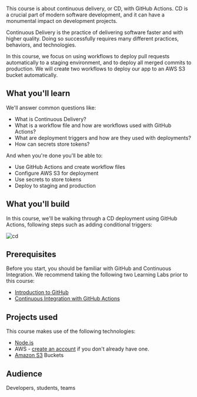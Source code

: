 This course is about continuous delivery, or CD, with GitHub Actions. CD is a crucial part of modern software development, and it can have a monumental impact on development projects. 

Continuous Delivery is the practice of delivering software faster and with higher quality. Doing so successfully requires many different practices, behaviors, and technologies. 

In this course, we focus on using workflows to deploy pull requests automatically to a staging environment, and to deploy all merged commits to production. We will create two workflows to deploy our app to an AWS S3 bucket automatically.


## What you'll learn

We'll answer common questions like:
- What is Continuous Delivery?
- What is a workflow file and how are workflows used with GitHub Actions?
- What are deployment triggers and how are they used with deployments?
- How can secrets store tokens?


And when you're done you'll be able to:
- Use GitHub Actions and create workflow files
- Configure AWS S3 for deployment
- Use secrets to store tokens
- Deploy to staging and production


## What you'll build
In this course, we'll be walking through a CD deployment using GitHub Actions, following steps such as adding conditional triggers:

![cd](https://user-images.githubusercontent.com/57373296/75816734-bea74480-5d63-11ea-8f3c-d4b93680d1bf.gif)

## Prerequisites
Before you start, you should be familiar with GitHub and Continuous Integration. We recommend taking the following two Learning Labs prior to this course:

- [Introduction to GitHub](https://lab.github.com/githubtraining/introduction-to-github)
- [Continuous Integration with GitHub Actions](https://lab.github.com/githubtraining/set-up-continuous-integration-with-github-actions)

## Projects used
This course makes use of the following technologies:
- [Node.js](https://nodejs.org/en/download/)
- AWS - [create an account](https://portal.aws.amazon.com/billing/signup) if you don't already have one.
- [Amazon S3](https://s3.console.aws.amazon.com/s3/home) Buckets

## Audience

Developers, students, teams
